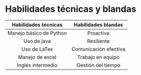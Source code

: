 # Habilidades técnicas y blandas
| Habilidades técnicas | Habilidades blandas |
| :---: | :---: |
| Manejo básico de Python |Proactiva|
| Uso de java| Resiliente |
|Uso de LaTex|Comunicación efectiva|
|Manejo de excel|Trabajo en equipo|
|Inglés intermedio|Gestión del tiempo|
